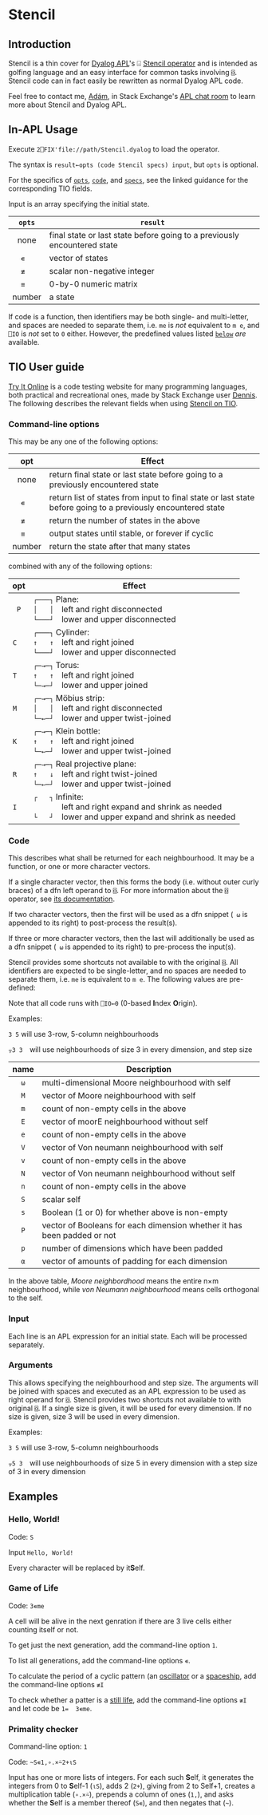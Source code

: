 # Stencil

## Introduction
Stencil is a thin cover for [Dyalog APL](https://www.dyalog.com/)'s ⌺ [Stencil operator](http://help.dyalog.com/16.0/Content/Language/Primitive%20Operators/Stencil.htm) and is intended as golfing language and an easy interface for common tasks involving `⌺`. Stencil code can in fact easily be rewritten as normal Dyalog APL code.

Feel free to contact me, [Adám](https://stackexchange.com/users/3114363/ad%C3%A1m), in Stack Exchange's [APL chat room](https://chat.stackexchange.com/rooms/52405/apl) to learn more about Stencil and Dyalog APL.

## In-APL Usage

Execute `2⎕FIX'file://path/Stencil.dyalog` to load the operator.

The syntax is `result←opts (code Stencil specs) input`, but `opts` is optional.

For the specifics of [`opts`](https://github.com/abrudz/Stencil/blob/master/README.md#command-line-options), [`code`](https://github.com/abrudz/Stencil/blob/master/README.md#code), and [`specs`](https://github.com/abrudz/Stencil/blob/master/README.md#arguments), see the linked guidance for the corresponding TIO fields.

Input is an array specifying the initial state.

| `opts` | `result` |
| :---: | --- |
| none | final state or last state before going to a previously encountered state |
| `∊` | vector of states |
| `≢` | scalar non-negative integer |
| `≡` | 0-by-0 numeric matrix |
| number | a state |

If code is a function, then identifiers may be both single- and multi-letter, and spaces are needed to separate them, i.e. `me` is *not* equivalent to `m e`, and `⎕IO` is *not* set to `0` either. However, the predefined values listed [`below`](https://github.com/abrudz/Stencil/blob/master/README.md#code) *are* available.

## TIO User guide

[Try It Online](https://tio.run/#home) is a code testing website for many programming languages, both practical and recreational ones, made by Stack Exchange user [Dennis](https://codegolf.stackexchange.com/users/12012). The following describes the relevant fields when using [Stencil on TIO](https://tio.run/#stencil). 

### Command-line options
This may be any one of the following options:

| opt | Effect |
| :---: | --- |
| none | return final state or last state before going to a previously encountered state |
| `∊` | return list of states from input to final state or last state before going to a previously encountered state |
| `≢` | return the number of states in the above |
| `≡` | output states until stable, or forever if cyclic |
| number | return the state after that many states |

combined with any of the following options:

| opt | Effect |
| :---: | --- |
| `P` | `┌───┐` Plane:<br> `│   │` left and right disconnected<br> `└───┘` lower and upper disconnected |
| `C` | `┌───┐` Cylinder:<br> `↑   ↑` left and right joined<br> `└───┘` lower and upper disconnected |
| `T` | `┌─→─┐` Torus:<br> `↑   ↑` left and right joined<br> `└─→─┘` lower and upper joined |
| `M` | `┌─→─┐` Möbius strip:<br> `│   │` left and right disconnected<br> `└─←─┘` lower and upper twist-joined |
| `K` | `┌─→─┐` Klein bottle:<br> `↑   ↑` left and right joined<br> `└─←─┘` lower and upper twist-joined |
| `R` | `┌─→─┐` Real projective plane:<br> `↑   ↓` left and right twist-joined<br> `└─←─┘` lower and upper twist-joined |
| `I` | `┌   ┐` Infinite:<br> `     ` left and right expand and shrink as needed<br> `└   ┘` lower and upper expand and shrink as needed |

### Code
This describes what shall be returned for each neighbourhood. It may be a function, or one or more character vectors.

If a single character vector, then this forms the body (i.e. without outer curly braces) of a dfn left operand to 
`⌺`. For more information about the `⌺` operator, see [its documentation](http://help.dyalog.com/16.0/Content/Language/Primitive%20Operators/Stencil.htm).

If two character vectors, then the first will be used as a dfn snippet (<code> ⍵</code> is appended to its right) to post-process the result(s).

If three or more character vectors, then the last will additionally be used as a dfn snippet (<code> ⍵</code> is appended to its right) to pre-process the input(s).

Stencil provides some shortcuts not available to with the original `⌺`.  All identifiers are expected to be single-letter, and no spaces are needed to separate them, i.e. `me` is equivalent to `m e`. The following values are pre-defined:

Note that all code runs with `⎕IO←0` (0-based **I**ndex **O**rigin).

Examples:

`3 5` will use 3-row, 5-column neighbourhoods

`⍪3 3` will use neighbourhoods of size 3 in every dimension, and step size 

| name | Description |
| :---: | ------- |
| `⍵` | multi-dimensional Moore neighbourhood with self |
| `M` | vector of Moore neighbourhood with self |
| `m` | count of non-empty cells in the above | 
| `E` | vector of moorE neighbourhood without self | 
| `e` | count of non-empty cells in the above | 
| `V` | vector of Von neumann neighbourhood with self | 
| `v` | count of non-empty cells in the above |
| `N` | vector of Von neumann neighbourhood without self |
| `n` | count of non-empty cells in the above |
| `S` | scalar self  |
| `s` | Boolean (1 or 0) for whether above is non-empty    |
| `P` | vector of Booleans for each dimension whether it has been padded or not  |
| `p` | number of dimensions which have been padded |
| `⍺` | vector of amounts of padding for each dimension |

In the above table, *Moore neighbordhood* means the entire n×m neighbourhood, while *von Neumann neighbourhood* means cells orthogonal to the self.

### Input
Each line is an APL expression for an initial state. Each will be processed separately.
 
### Arguments
This allows specifying the neighbourhood and step size. The arguments will be joined with spaces and executed as an APL expression to be used as right operand for `⌺`. Stencil provides two shortcuts not available to with original `⌺`. If a single size is given, it will be used for every dimension. If no size is given, size 3 will be used in every dimension.

Examples:

`3 5` will use 3-row, 5-column neighbourhoods

`⍪5 3` will use  neighbourhoods of size 5 in every dimension with a step size of 3 in every dimension

## Examples

### Hello, World!

Code: `S`

Input `Hello, World!`

Every character will be replaced by it**S**elf.

### Game of Life

Code: `3∊me`

A cell will be alive in the next genration if there are 3 live cells either counting itself or not.

To get just the next generation, add the command-line option `1`.

To list all generations, add the command-line options `∊`.

To calculate the period of a cyclic pattern (an [oscillator](https://en.wikipedia.org/wiki/Oscillator_(cellular_automaton)) or a [spaceship](https://en.wikipedia.org/wiki/Spaceship_(cellular_automaton)), add the command-line options `≢I`

To check whether a patter is a [still life](https://en.wikipedia.org/wiki/Still_life_(cellular_automaton)), add the command-line options `≢I` and let code be `1=` `3∊me`.

### Primality checker

Command-line option: `1`

Code: `~S∊1,∘.×⍨2+⍳S`

Input has one or more lists of integers. For each such **S**elf, it generates the integers from 0 to **S**elf-1 (`⍳S`), adds 2 (`2+`), giving from 2 to Self+1, creates a multiplication table (`∘.×⍨`), prepends a column of ones (`1,`), and asks whether the **S**elf is a member thereof (`S∊`), and then negates that (`~`).
